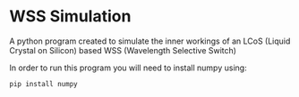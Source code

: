 # WSS Simulation
A python program created to simulate the inner workings of an LCoS (Liquid Crystal on Silicon) based WSS (Wavelength Selective Switch)

In order to run this program you will need to install numpy using:
```
pip install numpy
```